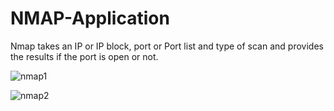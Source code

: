 # NMAP-Application
Nmap takes an IP or IP block, port or Port list and type of scan and provides the results if the port is open or not.

![nmap1](https://user-images.githubusercontent.com/63805419/140677371-28452e1a-ac3f-490e-a977-9d8d3b9a8080.png)

![nmap2](https://user-images.githubusercontent.com/63805419/140677375-4d11fad4-aa90-4f44-9bc9-0efbc3d19bc7.png)
